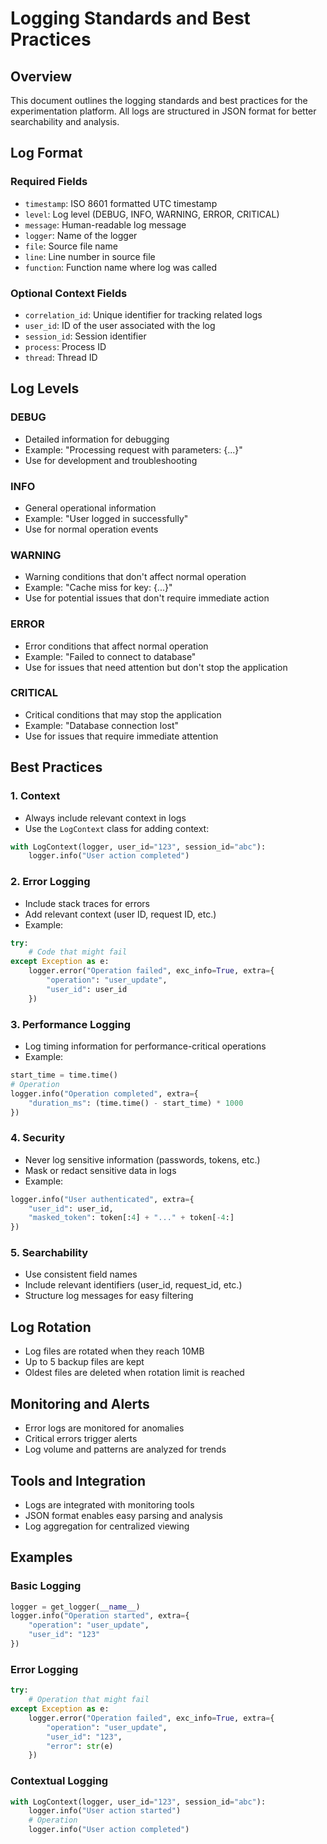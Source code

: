 # Logging Standards and Best Practices

## Overview
This document outlines the logging standards and best practices for the experimentation platform. All logs are structured in JSON format for better searchability and analysis.

## Log Format

### Required Fields
- `timestamp`: ISO 8601 formatted UTC timestamp
- `level`: Log level (DEBUG, INFO, WARNING, ERROR, CRITICAL)
- `message`: Human-readable log message
- `logger`: Name of the logger
- `file`: Source file name
- `line`: Line number in source file
- `function`: Function name where log was called

### Optional Context Fields
- `correlation_id`: Unique identifier for tracking related logs
- `user_id`: ID of the user associated with the log
- `session_id`: Session identifier
- `process`: Process ID
- `thread`: Thread ID

## Log Levels

### DEBUG
- Detailed information for debugging
- Example: "Processing request with parameters: {...}"
- Use for development and troubleshooting

### INFO
- General operational information
- Example: "User logged in successfully"
- Use for normal operation events

### WARNING
- Warning conditions that don't affect normal operation
- Example: "Cache miss for key: {...}"
- Use for potential issues that don't require immediate action

### ERROR
- Error conditions that affect normal operation
- Example: "Failed to connect to database"
- Use for issues that need attention but don't stop the application

### CRITICAL
- Critical conditions that may stop the application
- Example: "Database connection lost"
- Use for issues that require immediate attention

## Best Practices

### 1. Context
- Always include relevant context in logs
- Use the `LogContext` class for adding context:
```python
with LogContext(logger, user_id="123", session_id="abc"):
    logger.info("User action completed")
```

### 2. Error Logging
- Include stack traces for errors
- Add relevant context (user ID, request ID, etc.)
- Example:
```python
try:
    # Code that might fail
except Exception as e:
    logger.error("Operation failed", exc_info=True, extra={
        "operation": "user_update",
        "user_id": user_id
    })
```

### 3. Performance Logging
- Log timing information for performance-critical operations
- Example:
```python
start_time = time.time()
# Operation
logger.info("Operation completed", extra={
    "duration_ms": (time.time() - start_time) * 1000
})
```

### 4. Security
- Never log sensitive information (passwords, tokens, etc.)
- Mask or redact sensitive data in logs
- Example:
```python
logger.info("User authenticated", extra={
    "user_id": user_id,
    "masked_token": token[:4] + "..." + token[-4:]
})
```

### 5. Searchability
- Use consistent field names
- Include relevant identifiers (user_id, request_id, etc.)
- Structure log messages for easy filtering

## Log Rotation
- Log files are rotated when they reach 10MB
- Up to 5 backup files are kept
- Oldest files are deleted when rotation limit is reached

## Monitoring and Alerts
- Error logs are monitored for anomalies
- Critical errors trigger alerts
- Log volume and patterns are analyzed for trends

## Tools and Integration
- Logs are integrated with monitoring tools
- JSON format enables easy parsing and analysis
- Log aggregation for centralized viewing

## Examples

### Basic Logging
```python
logger = get_logger(__name__)
logger.info("Operation started", extra={
    "operation": "user_update",
    "user_id": "123"
})
```

### Error Logging
```python
try:
    # Operation that might fail
except Exception as e:
    logger.error("Operation failed", exc_info=True, extra={
        "operation": "user_update",
        "user_id": "123",
        "error": str(e)
    })
```

### Contextual Logging
```python
with LogContext(logger, user_id="123", session_id="abc"):
    logger.info("User action started")
    # Operation
    logger.info("User action completed")
```
